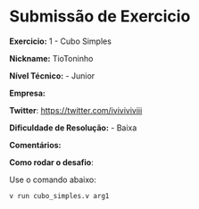 # Submissão de Exercicio

**Exercicio:** 1 - Cubo Simples

**Nickname:** TioToninho

**Nível Técnico:** - Junior

**Empresa:**

**Twitter**: https://twitter.com/iviviviviii

**Dificuldade de Resolução:** - Baixa

**Comentários:**

**Como rodar o desafio**: 

Use o comando abaixo: 
```bash
v run cubo_simples.v arg1
```